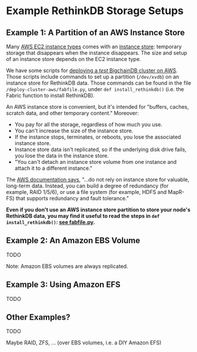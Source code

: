 # Example RethinkDB Storage Setups

## Example 1: A Partition of an AWS Instance Store

Many [AWS EC2 instance types](https://aws.amazon.com/ec2/instance-types/) comes with an [instance store](https://docs.aws.amazon.com/AWSEC2/latest/UserGuide/InstanceStorage.html): temporary storage that disappears when the instance disappears. The size and setup of an instance store depends on the EC2 instance type.

We have some scripts for [deploying a _test_ BigchainDB cluster on AWS](../clusters-feds/deploy-on-aws.html). Those scripts include commands to set up a partition (`/dev/xvdb`) on an instance store for RethinkDB data. Those commands can be found in the file `/deploy-cluster-aws/fabfile.py`, under `def install_rethinkdb()` (i.e. the Fabric function to install RethinkDB).

An AWS instance store is convenient, but it's intended for "buffers, caches, scratch data, and other temporary content." Moreover:

* You pay for all the storage, regardless of how much you use.
* You can't increase the size of the instance store.
* If the instance stops, terminates, or reboots, you lose the associated instance store.
* Instance store data isn't replicated, so if the underlying disk drive fails, you lose the data in the instance store.
* "You can't detach an instance store volume from one instance and attach it to a different instance."

The [AWS documentation says](https://docs.aws.amazon.com/AWSEC2/latest/UserGuide/InstanceStorage.html), "...do not rely on instance store for valuable, long-term data. Instead, you can build a degree of redundancy (for example, RAID 1/5/6), or use a file system (for example, HDFS and MapR-FS) that supports redundancy and fault tolerance."

**Even if you don't use an AWS instance store partition to store your node's RethinkDB data, you may find it useful to read the steps in `def install_rethinkdb()`: [see fabfile.py](https://github.com/bigchaindb/bigchaindb/blob/master/deploy-cluster-aws/fabfile.py).**


## Example 2: An Amazon EBS Volume

TODO

Note: Amazon EBS volumes are always replicated.


## Example 3: Using Amazon EFS

TODO


## Other Examples?

TODO

Maybe RAID, ZFS, ... (over EBS volumes, i.e. a DIY Amazon EFS)

